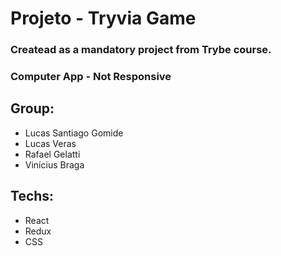 # Projeto - Tryvia Game 

### Createad as a mandatory project from Trybe course.

### Computer App - Not Responsive

## Group:
- Lucas Santiago Gomide
- Lucas Veras
- Rafael Gelatti
- Vinícius Braga

## Techs: 
- React
- Redux
- CSS
